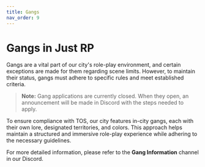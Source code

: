 ```yaml
---
title: Gangs
nav_order: 9
---
```


# Gangs in Just RP

Gangs are a vital part of our city's role-play environment, and certain exceptions are made for them regarding scene limits. However, to maintain their status, gangs must adhere to specific rules and meet established criteria.

> **Note:** Gang applications are currently closed. When they open, an announcement will be made in Discord with the steps needed to apply.

To ensure compliance with TOS, our city features in-city gangs, each with their own lore, designated territories, and colors. This approach helps maintain a structured and immersive role-play experience while adhering to the necessary guidelines.

For more detailed information, please refer to the **Gang Information** channel in our Discord.

